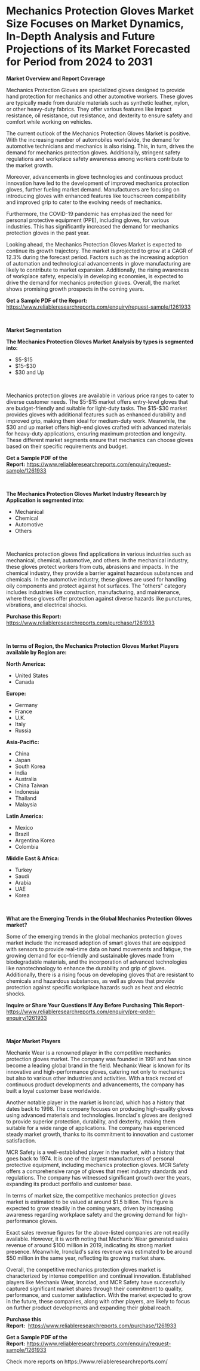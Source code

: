 <p><h1>Mechanics Protection Gloves Market Size Focuses on Market Dynamics, In-Depth Analysis and Future Projections of its Market Forecasted for Period from 2024 to 2031</h1></p><p><strong>Market Overview and Report Coverage</strong></p>
<p><p>Mechanics Protection Gloves are specialized gloves designed to provide hand protection for mechanics and other automotive workers. These gloves are typically made from durable materials such as synthetic leather, nylon, or other heavy-duty fabrics. They offer various features like impact resistance, oil resistance, cut resistance, and dexterity to ensure safety and comfort while working on vehicles.</p><p>The current outlook of the Mechanics Protection Gloves Market is positive. With the increasing number of automobiles worldwide, the demand for automotive technicians and mechanics is also rising. This, in turn, drives the demand for mechanics protection gloves. Additionally, stringent safety regulations and workplace safety awareness among workers contribute to the market growth.</p><p>Moreover, advancements in glove technologies and continuous product innovation have led to the development of improved mechanics protection gloves, further fueling market demand. Manufacturers are focusing on introducing gloves with enhanced features like touchscreen compatibility and improved grip to cater to the evolving needs of mechanics.</p><p>Furthermore, the COVID-19 pandemic has emphasized the need for personal protective equipment (PPE), including gloves, for various industries. This has significantly increased the demand for mechanics protection gloves in the past year.</p><p>Looking ahead, the Mechanics Protection Gloves Market is expected to continue its growth trajectory. The market is projected to grow at a CAGR of 12.3% during the forecast period. Factors such as the increasing adoption of automation and technological advancements in glove manufacturing are likely to contribute to market expansion. Additionally, the rising awareness of workplace safety, especially in developing economies, is expected to drive the demand for mechanics protection gloves. Overall, the market shows promising growth prospects in the coming years.</p></p>
<p><strong>Get a Sample PDF of the Report:</strong> <a href="https://www.reliableresearchreports.com/enquiry/request-sample/1261933">https://www.reliableresearchreports.com/enquiry/request-sample/1261933</a></p>
<p>&nbsp;</p>
<p><strong>Market Segmentation</strong></p>
<p><strong>The Mechanics Protection Gloves Market Analysis by types is segmented into:</strong></p>
<p><ul><li>$5-$15</li><li>$15-$30</li><li>$30 and Up</li></ul></p>
<p>&nbsp;</p>
<p><p>Mechanics protection gloves are available in various price ranges to cater to diverse customer needs. The $5-$15 market offers entry-level gloves that are budget-friendly and suitable for light-duty tasks. The $15-$30 market provides gloves with additional features such as enhanced durability and improved grip, making them ideal for medium-duty work. Meanwhile, the $30 and up market offers high-end gloves crafted with advanced materials for heavy-duty applications, ensuring maximum protection and longevity. These different market segments ensure that mechanics can choose gloves based on their specific requirements and budget.</p></p>
<p><strong>Get a Sample PDF of the Report:</strong>&nbsp;<a href="https://www.reliableresearchreports.com/enquiry/request-sample/1261933">https://www.reliableresearchreports.com/enquiry/request-sample/1261933</a></p>
<p>&nbsp;</p>
<p><strong>The Mechanics Protection Gloves Market Industry Research by Application is segmented into:</strong></p>
<p><ul><li>Mechanical</li><li>Chemical</li><li>Automotive</li><li>Others</li></ul></p>
<p>&nbsp;</p>
<p><p>Mechanics protection gloves find applications in various industries such as mechanical, chemical, automotive, and others. In the mechanical industry, these gloves protect workers from cuts, abrasions and impacts. In the chemical industry, they provide a barrier against hazardous substances and chemicals. In the automotive industry, these gloves are used for handling oily components and protect against hot surfaces. The "others" category includes industries like construction, manufacturing, and maintenance, where these gloves offer protection against diverse hazards like punctures, vibrations, and electrical shocks.</p></p>
<p><strong>Purchase this Report:</strong>&nbsp; <a href="https://www.reliableresearchreports.com/purchase/1261933">https://www.reliableresearchreports.com/purchase/1261933</a></p>
<p>&nbsp;</p>
<p><strong>In terms of Region, the Mechanics Protection Gloves Market Players available by Region are:</strong></p>
<p>
    <p> <strong> North America: </strong>
        <ul>
            <li>United States</li>
            <li>Canada</li>
        </ul>
        </p> 
    <p> <strong> Europe: </strong>
        <ul>
            <li>Germany</li>
            <li>France</li>
            <li>U.K.</li>
            <li>Italy</li>
            <li>Russia</li>
        </ul>
        </p> 
    <p> <strong> Asia-Pacific: </strong>
        <ul>
            <li>China</li>
            <li>Japan</li>
            <li>South Korea</li>
            <li>India</li>
            <li>Australia</li>
            <li>China Taiwan</li>
            <li>Indonesia</li>
            <li>Thailand</li>
            <li>Malaysia</li>
        </ul>
        </p> 
    <p> <strong> Latin America: </strong>
        <ul>
            <li>Mexico</li>
            <li>Brazil</li>
            <li>Argentina Korea</li>
            <li>Colombia</li>
        </ul>
        </p> 
    <p> <strong> Middle East & Africa: </strong>
        <ul>
            <li>Turkey</li>
            <li>Saudi</li>
            <li>Arabia</li>
            <li>UAE</li>
            <li>Korea</li>
        </ul>
    </p>
    </p>
<p>&nbsp;</p>
<p><strong>What are the Emerging Trends in the Global Mechanics Protection Gloves market?</strong></p>
<p><p>Some of the emerging trends in the global mechanics protection gloves market include the increased adoption of smart gloves that are equipped with sensors to provide real-time data on hand movements and fatigue, the growing demand for eco-friendly and sustainable gloves made from biodegradable materials, and the incorporation of advanced technologies like nanotechnology to enhance the durability and grip of gloves. Additionally, there is a rising focus on developing gloves that are resistant to chemicals and hazardous substances, as well as gloves that provide protection against specific workplace hazards such as heat and electric shocks.</p></p>
<p><strong>Inquire or Share Your Questions If Any Before Purchasing This Report</strong>- <a href="https://www.reliableresearchreports.com/enquiry/pre-order-enquiry/1261933">https://www.reliableresearchreports.com/enquiry/pre-order-enquiry/1261933</a></p>
<p>&nbsp;</p>
<p><strong>Major Market Players</strong></p>
<p><p>Mechanix Wear is a renowned player in the competitive mechanics protection gloves market. The company was founded in 1991 and has since become a leading global brand in the field. Mechanix Wear is known for its innovative and high-performance gloves, catering not only to mechanics but also to various other industries and activities. With a track record of continuous product developments and advancements, the company has built a loyal customer base worldwide.</p><p>Another notable player in the market is Ironclad, which has a history that dates back to 1998. The company focuses on producing high-quality gloves using advanced materials and technologies. Ironclad's gloves are designed to provide superior protection, durability, and dexterity, making them suitable for a wide range of applications. The company has experienced steady market growth, thanks to its commitment to innovation and customer satisfaction.</p><p>MCR Safety is a well-established player in the market, with a history that goes back to 1974. It is one of the largest manufacturers of personal protective equipment, including mechanics protection gloves. MCR Safety offers a comprehensive range of gloves that meet industry standards and regulations. The company has witnessed significant growth over the years, expanding its product portfolio and customer base.</p><p>In terms of market size, the competitive mechanics protection gloves market is estimated to be valued at around $1.5 billion. This figure is expected to grow steadily in the coming years, driven by increasing awareness regarding workplace safety and the growing demand for high-performance gloves.</p><p>Exact sales revenue figures for the above-listed companies are not readily available. However, it is worth noting that Mechanix Wear generated sales revenue of around $100 million in 2019, indicating its strong market presence. Meanwhile, Ironclad's sales revenue was estimated to be around $50 million in the same year, reflecting its growing market share.</p><p>Overall, the competitive mechanics protection gloves market is characterized by intense competition and continual innovation. Established players like Mechanix Wear, Ironclad, and MCR Safety have successfully captured significant market shares through their commitment to quality, performance, and customer satisfaction. With the market expected to grow in the future, these companies, along with other players, are likely to focus on further product developments and expanding their global reach.</p></p>
<p><strong>Purchase this Report:</strong>&nbsp;&nbsp;<a href="https://www.reliableresearchreports.com/purchase/1261933">https://www.reliableresearchreports.com/purchase/1261933</a></p>
<p></p>
<p><strong>Get a Sample PDF of the Report:</strong>&nbsp;<a href="https://www.reliableresearchreports.com/enquiry/request-sample/1261933">https://www.reliableresearchreports.com/enquiry/request-sample/1261933</a></p>
<p>Check more reports on https://www.reliableresearchreports.com/</p>